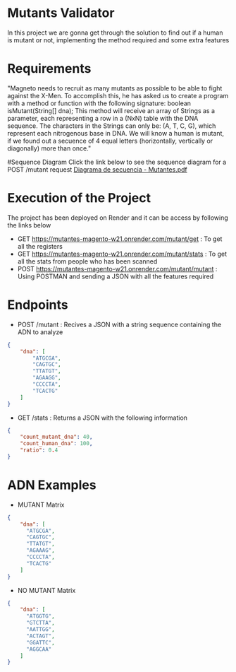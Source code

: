 # Mutants Validator

In this project we are gonna get through the solution to find out if a human is mutant or not, implementing the method required and some extra features

# Requirements

"Magneto needs to recruit as many mutants as possible to be able to fight against the X-Men.
To accomplish this, he has asked us to create a program with a method or function with the following signature:
  boolean isMutant(String[] dna);
This method will receive an array of Strings as a parameter, each representing a row in a (NxN) table with the DNA sequence. 
The characters in the Strings can only be: (A, T, C, G), which represent each nitrogenous base in DNA.
We will know a human is mutant, if we found out a secuence of 4 equal letters (horizontally, vertically or diagonally) more than once."

#Sequence Diagram
Click the link below to see the sequence diagram for a POST /mutant request
[Diagrama de secuencia - Mutantes.pdf](https://github.com/user-attachments/files/17953391/Diagrama.de.secuencia.-.Mutantes.pdf)

# Execution of the Project
The project has been deployed on Render and it can be access by following the links below

- GET  https://mutantes-magento-w21.onrender.com/mutant/get     : To get all the registers
- GET  https://mutantes-magento-w21.onrender.com/mutant/stats   : To get all the stats from people who has been scanned
- POST https://mutantes-magento-w21.onrender.com/mutant/mutant  : Using POSTMAN and sending a JSON with all the features required

# Endpoints
- POST /mutant : Recives a JSON with a string sequence containing the ADN to analyze
```json
{
    "dna": [
        "ATGCGA",
        "CAGTGC",
        "TTATGT",
        "AGAAGG",
        "CCCCTA",
        "TCACTG"
    ]
}
```
- GET /stats : Returns a JSON with the following information
```json
{
    "count_mutant_dna": 40,
    "count_human_dna": 100,
    "ratio": 0.4
}
```

# ADN Examples
- MUTANT Matrix
```json
{
    "dna": [
      "ATGCGA",
      "CAGTGC",
      "TTATGT",
      "AGAAAG",
      "CCCCTA",
      "TCACTG"
    ]
}
```
- NO MUTANT Matrix
```json
{
    "dna": [
      "ATGGTG",
      "GTCTTA",
      "AATTGG",
      "ACTAGT",
      "GGATTC", 
      "AGGCAA"
    ]
}
```



